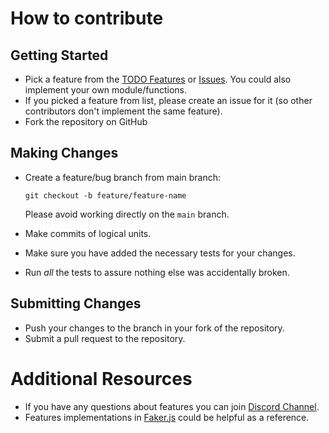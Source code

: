How to contribute
=================


Getting Started
---------------

-  Pick a feature from the [TODO Features](https://github.com/cieslarmichal/faker-cxx/blob/main/TODO.md) or [Issues](https://github.com/cieslarmichal/faker-cxx/issues). You could also implement your own module/functions.
-  If you picked a feature from list, please create an issue for it (so other contributors don't implement the same feature). 
-  Fork the repository on GitHub

Making Changes
--------------

-  Create a feature/bug branch from main branch:

   ``git checkout -b feature/feature-name``
   
   Please avoid working directly on the ``main`` branch.
-  Make commits of logical units.
-  Make sure you have added the necessary tests for your changes.
-  Run *all* the tests to assure nothing else was accidentally broken.

Submitting Changes
------------------

-  Push your changes to the branch in your fork of the repository.
-  Submit a pull request to the repository.

Additional Resources
====================

-  If you have any questions about features you can join [Discord Channel](https://discord.com/invite/h2ur8H6mK6).
-  Features implementations in [Faker.js](https://github.com/faker-js/faker) could be helpful as a reference.
